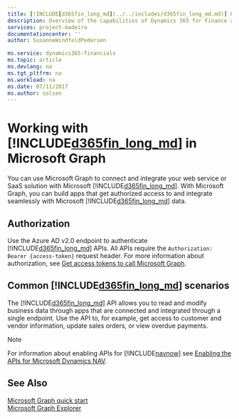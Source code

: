 ```yaml
---
title: [!INCLUDE[d365fin_long_md](../../includes/d365fin_long_md.md)] Overview | Microsoft Docs
description: Overview of the capabilities of Dynamics 365 for Finance and Operations Microsoft Graph API.
services: project-madeira
documentationcenter: ''
author: SusanneWindfeldPedersen

ms.service: dynamics365-financials
ms.topic: article
ms.devlang: na
ms.tgt_pltfrm: na
ms.workload: na
ms.date: 07/11/2017
ms.author: solsen
---
```


# Working with [!INCLUDE[d365fin_long_md](../../includes/d365fin_long_md.md)] in Microsoft Graph
You can use Microsoft Graph to connect and integrate your web service or SaaS solution with Microsoft [!INCLUDE[d365fin_long_md](../../includes/d365fin_long_md.md)]. With Microsoft Graph, you can build apps that get authorized access to and integrate seamlessly with Microsoft [!INCLUDE[d365fin_long_md](../../includes/d365fin_long_md.md)] data. 


## Authorization
Use the Azure AD v2.0 endpoint to authenticate [!INCLUDE[d365fin_long_md](../../includes/d365fin_long_md.md)] APIs. All APIs require the `Authorization: Bearer {access-token}` request header. For more information about authorization, see [Get access tokens to call Microsoft Graph](https://developer.microsoft.com/en-us/graph/docs/concepts/auth_overview).


## Common [!INCLUDE[d365fin_long_md](../../includes/d365fin_long_md.md)] scenarios
The [!INCLUDE[d365fin_long_md](../../includes/d365fin_long_md.md)] API allows you to read and modify business data through apps that are connected and integrated through a single endpoint. Use the API to, for example, get access to customer and vendor information, update sales orders, or view overdue payments.

> [!NOTE]  
> For information about enabling APIs for [!INCLUDE[navnow](../includes/navnow_md.md)] see [Enabling the APIs for Microsoft Dynamics NAV](../../enabling-apis-for-dynamics-nav.md).


## See Also
[Microsoft Graph quick start](https://developer.microsoft.com/en-us/graph/quick-start)  
[Microsoft Graph Explorer](https://developer.microsoft.com/en-us/graph/graph-explorer)
